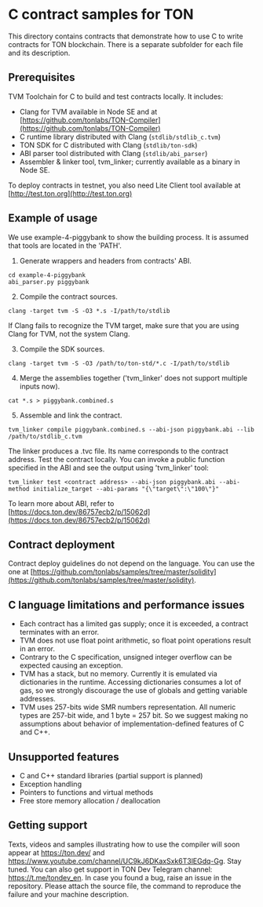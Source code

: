 # C contract samples for TON
This directory contains contracts that demonstrate how to use C to write contracts for TON blockchain. There is a separate subfolder for each file and its description.

## Prerequisites
TVM Toolchain for C to build and test contracts locally. It includes:
* Clang for TVM available in Node SE and at [https://github.com/tonlabs/TON-Compiler](https://github.com/tonlabs/TON-Compiler)
* C runtime library distributed with Clang (`stdlib/stdlib_c.tvm`)
* TON SDK for C distributed with Clang (`stdlib/ton-sdk`)
* ABI parser tool distributed with Clang (`stdlib/abi_parser`)
* Assembler & linker tool, tvm_linker; currently available as a binary in Node SE.

To deploy contracts in testnet, you also need Lite Client tool available at [http://test.ton.org](http://test.ton.org)

## Example of usage
We use example-4-piggybank to show the building process.
It is assumed that tools are located in the 'PATH'.
1. Generate wrappers and headers from contracts' ABI.
```
cd example-4-piggybank
abi_parser.py piggybank
```

2. Compile the contract sources.
```
clang -target tvm -S -O3 *.s -I/path/to/stdlib
```

If Clang fails to recognize the TVM target, make sure that you are using Clang for TVM, not the system Clang.

3. Compile the SDK sources.
```
clang -target tvm -S -O3 /path/to/ton-std/*.c -I/path/to/stdlib
```

4. Merge the assemblies together ('tvm_linker' does not support multiple inputs now).
```
cat *.s > piggybank.combined.s
```

5. Assemble and link the contract.
```
tvm_linker compile piggybank.combined.s --abi-json piggybank.abi --lib /path/to/stdlib_c.tvm
```

The linker produces a .tvc file. Its name corresponds to the contract address.
Test the contract locally.
You can invoke a public function specified in the ABI and see the output using 'tvm_linker' tool:
```
tvm_linker test <contract address> --abi-json piggybank.abi --abi-method initialize_target --abi-params "{\"target\":\"100\"}"
```

To learn more about ABI, refer to [https://docs.ton.dev/86757ecb2/p/15062d](https://docs.ton.dev/86757ecb2/p/15062d)

## Contract deployment
Contract deploy guidelines do not depend on the language. You can use the one at [https://github.com/tonlabs/samples/tree/master/solidity](https://github.com/tonlabs/samples/tree/master/solidity).

## C language limitations and performance issues
* Each contract has a limited gas supply; once it is exceeded, a contract terminates with an error.
* TVM does not use float point arithmetic, so float point operations result in an error.
* Contrary to the C specification, unsigned integer overflow can be expected causing an exception.
* TVM has a stack, but no memory. Currently it is emulated via dictionaries in the runtime. Accessing dictionaries consumes a lot of gas, so we strongly discourage the use of globals and getting variable addresses.
* TVM uses 257-bits wide SMR numbers representation. All numeric types are 257-bit wide, and 1 byte = 257 bit. So we suggest making no assumptions about behavior of implementation-defined features of C and C++.

## Unsupported features
* C and C++ standard libraries (partial support is planned)
* Exception handling
* Pointers to functions and virtual methods
* Free store memory allocation / deallocation

## Getting support
Texts, videos and samples illustrating how to use the compiler will soon appear at https://ton.dev/ and https://www.youtube.com/channel/UC9kJ6DKaxSxk6T3lEGdq-Gg. Stay tuned.
You can also get support in TON Dev Telegram channel: https://t.me/tondev_en.
In case you found a bug, raise an issue in the repository. Please attach the source file, the command to reproduce the failure and your machine description.
